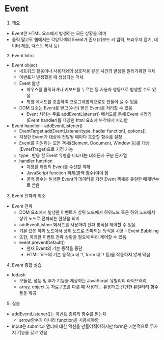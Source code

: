 # Event
1. 개요
- Event란 HTML 요소에서 발생하는 모든 상황을 의미
- 클릭 말고도 웹에서는 각양각색의 Event가 존재(키보드 키 입력, 브라우저 닫기, 데이터 제출, 텍스트 복사 등)

2. Event Intro
- Event object
  - 네트워크 활동이나 사용자와의 상호작용 같은 사건의 발생을 알리기위한 객체
  - 이벤트가 발생했을 때 생성되는 객체
  - Event 발생
    - 마우스를 클릭하거나 키보드를 누르는 등 사용자 행동으로 발생할 수도 있음
    - 특정 메서드를 호출하여 프로그래밍적으로도 만들어 낼 수 있음
  - DOM 요소는 Event를 받고(수신) 받은 Event를 처리할 수 있음
    - Event 처리는 주로 addEventListener() 메서드를 통해 Event 처리기(Event handler)를 다양한 html 요소에 부착해서 처리함
- Event handler - addEventListener()
  - EventTarget.addEventListener(type, hadler function[, options])
  - 지정한 Event가 대상에 전달될 때마다 호출할 함수를 설정
  - Event를 지원하는 모든 객체(Element, Document, Window 등)를 대상(EvnetTraget)으로 지정 가능
  - type : 반응 할 Event 유형을 나타내는 대소문자 구분 문자열
  - handler function
    - 지정된 타입의 Event를 수신할 객체
    - JavaScript function 객체(콜백 함수)여야 함
    - 콜백 함수는 발생한 Event의 데이터를 가진 Event 객체를 유일한 매개변수로 받음
  
3. Event 전파와 취소
- Event 전파
  - DOM 요소에서 발생한 이벤트가 상위 노드에서 하위노드 혹은 하위 노드에서 상위 노드로 전파되는 현상을 의미
  - addEventListner 메서드를 사용하여 전파 방식을 제어할 수 있음
  - 기본 값은 하위 노드에서 상위 노드로 전파되는 방식을 사용 - Event Bubbling
  - 또한, 이러한 이벤트 전파 상황을 필요에 따라 제어할 수 있음
  - event.preventDefault()
    - 현재 Event의 기본 동작을 중단
    - HTML 요소의 기본 동작(a 태그, form 태그 등)을 작동하지 않게 막음

4. Event 종합 실습
- lodash
  - 모듈성, 성능 및 추가 기능을 제공하는 JavaScript 유틸리티 라이브러리
  - array, object 등 자료구조를 다룰 때 사용하는 유용하고 간편한 유틸리티 함수들을 제공


5. 실습
- addEventListener()는 이벤트 종류와 함수를 받는다
  - arrow함수가 아니라 function을 사용해야함
- input은 submit과 엔터에 대한 액션을 만들어줘야하지만 form은 기본적으로 두가지 기능을 갖고 있음

